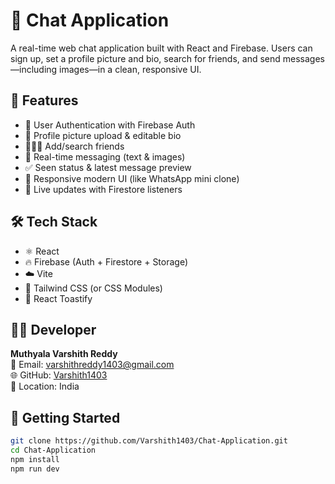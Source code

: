 # 💬 Chat Application

A real-time web chat application built with React and Firebase. Users can sign up, set a profile picture and bio, search for friends, and send messages—including images—in a clean, responsive UI.

## 🚀 Features

- 🔐 User Authentication with Firebase Auth
- 📸 Profile picture upload & editable bio
- 🧑‍🤝‍🧑 Add/search friends
- 💬 Real-time messaging (text & images)
- ✅ Seen status & latest message preview
- 📱 Responsive modern UI (like WhatsApp mini clone)
- 🔁 Live updates with Firestore listeners

## 🛠️ Tech Stack

- ⚛️ React
- 🔥 Firebase (Auth + Firestore + Storage)
- ☁️ Vite
- 🎨 Tailwind CSS (or CSS Modules)
- 🔔 React Toastify

## 👨‍💻 Developer

**Muthyala Varshith Reddy**  
📧 Email: varshithreddy1403@gmail.com  
🌐 GitHub: [Varshith1403](https://github.com/Varshith1403)  
📍 Location: India  

## 🧪 Getting Started

```bash
git clone https://github.com/Varshith1403/Chat-Application.git
cd Chat-Application
npm install
npm run dev

